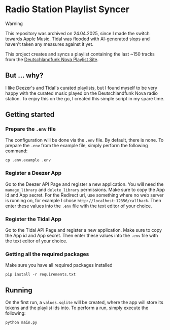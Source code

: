 # Radio Station Playlist Syncer

> [!WARNING]  
> This repository was archived on 24.04.2025, since I made the switch towards Apple Music.
> Tidal was flooded with AI-generated slops and haven't taken any measures against it yet.

This project creates and syncs a playlist containing the last ~150 tracks from
the [Deutschlandfunk Nova Playlist Site](https://www.deutschlandfunknova.de/playlist).

## But ... why?

I like Deezer's and Tidal's curated playlists, but I found myself to be very happy with the curated music played on the
Deutschlandfunk Nova radio station. To enjoy this on the go, I created this simple script in my spare time.

## Getting started

### Prepare the `.env` file

The configuration will be done via the `.env` file.
By default, there is none.
To prepare the `.env` from the example file, simply perform the following command:

```shell
cp .env.example .env
```

### Register a Deezer App

Go to the Deezer API Page and register a new application.
You will need the `manage_library` and `delete_library` permissions.
Make sure to copy the App id and App secret.
For the Redirect url, use something where no web server is running on, for example I
chose `http://localhost:12356/callback`.
Then enter these values into the `.env` file with the text editor of your choice.

### Register the Tidal App

Go to the Tidal API Page and register a new application.
Make sure to copy the App id and App secret.
Then enter these values into the `.env` file with the text editor of your choice.

### Getting all the required packages

Make sure you have all required packages installed

```shell
pip install -r requirements.txt
```

## Running

On the first run, a `values.sqlite` will be created, where the app will store its tokens and the playlist ids into.
To perform a run, simply execute the following:

```shell
python main.py
```
